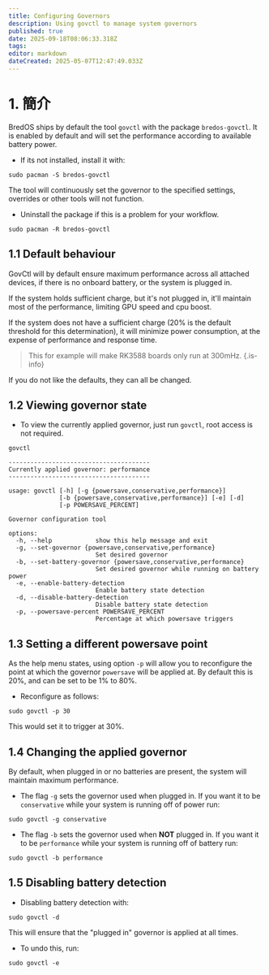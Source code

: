 ```yaml
---
title: Configuring Governors
description: Using govctl to manage system governors
published: true
date: 2025-09-18T08:06:33.318Z
tags:
editor: markdown
dateCreated: 2025-05-07T12:47:49.033Z
---
```


# 1. 簡介

BredOS ships by default the tool `govctl` with the package `bredos-govctl`.
It is enabled by default and will set the performance according to available battery power.

- If its not installed, install it with:

```
sudo pacman -S bredos-govctl
```

The tool will continuously set the governor to the specified settings, overrides or other tools will not function.

- Uninstall the package if this is a problem for your workflow.

```
sudo pacman -R bredos-govctl
```

## 1.1 Default behaviour

GovCtl will by default ensure maximum performance across all attached devices, if there is no onboard battery, or the system is plugged in.

If the system holds sufficient charge, but it's not plugged in, it'll maintain most of the performance, limiting GPU speed and cpu boost.

If the system does not have a sufficient charge (20% is the default threshold for this determination), it will minimize power consumption, at the expense of performance and response time.

> This for example will make RK3588 boards only run at 300mHz.
> {.is-info}

If you do not like the defaults, they can all be changed.

## 1.2 Viewing governor state

- To view the currently applied governor, just run `govctl`, root access is not required.

```
govctl
```

```
---------------------------------------
Currently applied governor: performance
---------------------------------------

usage: govctl [-h] [-g {powersave,conservative,performance}]
              [-b {powersave,conservative,performance}] [-e] [-d]
              [-p POWERSAVE_PERCENT]

Governor configuration tool

options:
  -h, --help            show this help message and exit
  -g, --set-governor {powersave,conservative,performance}
                        Set desired governor
  -b, --set-battery-governor {powersave,conservative,performance}
                        Set desired governor while running on battery power
  -e, --enable-battery-detection
                        Enable battery state detection
  -d, --disable-battery-detection
                        Disable battery state detection
  -p, --powersave-percent POWERSAVE_PERCENT
                        Percentage at which powersave triggers
```

## 1.3 Setting a different powersave point

As the help menu states, using option `-p` will allow you to reconfigure the point at which the governor `powersave` will be applied at. By default this is 20%, and can be set to be 1% to 80%.

- Reconfigure as follows:

```
sudo govctl -p 30
```

This would set it to trigger at 30%.

## 1.4 Changing the applied governor

By default, when plugged in or no batteries are present, the system will maintain maximum performance.

- The flag `-g` sets the governor used when plugged in. If you want it to be `conservative` while your system is running off of power run:

```
sudo govctl -g conservative
```

- The flag `-b` sets the governor used when **NOT** plugged in. If you want it to be `performance` while your system is running off of battery run:

```
sudo govctl -b performance
```

## 1.5 Disabling battery detection

- Disabling battery detection with:

```
sudo govctl -d
```

This will ensure that the "plugged in" governor is applied at all times.

- To undo this, run:

```
sudo govctl -e
```